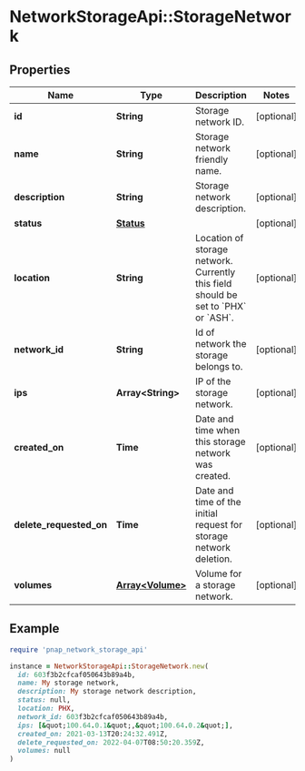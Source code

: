 # NetworkStorageApi::StorageNetwork

## Properties

| Name | Type | Description | Notes |
| ---- | ---- | ----------- | ----- |
| **id** | **String** | Storage network ID. | [optional] |
| **name** | **String** | Storage network friendly name. | [optional] |
| **description** | **String** | Storage network description. | [optional] |
| **status** | [**Status**](Status.md) |  | [optional] |
| **location** | **String** | Location of storage network. Currently this field should be set to &#x60;PHX&#x60; or &#x60;ASH&#x60;. | [optional] |
| **network_id** | **String** | Id of network the storage belongs to. | [optional] |
| **ips** | **Array&lt;String&gt;** | IP of the storage network. | [optional] |
| **created_on** | **Time** | Date and time when this storage network was created. | [optional] |
| **delete_requested_on** | **Time** | Date and time of the initial request for storage network deletion. | [optional] |
| **volumes** | [**Array&lt;Volume&gt;**](Volume.md) | Volume for a storage network. | [optional] |

## Example

```ruby
require 'pnap_network_storage_api'

instance = NetworkStorageApi::StorageNetwork.new(
  id: 603f3b2cfcaf050643b89a4b,
  name: My storage network,
  description: My storage network description,
  status: null,
  location: PHX,
  network_id: 603f3b2cfcaf050643b89a4b,
  ips: [&quot;100.64.0.1&quot;,&quot;100.64.0.2&quot;],
  created_on: 2021-03-13T20:24:32.491Z,
  delete_requested_on: 2022-04-07T08:50:20.359Z,
  volumes: null
)
```

